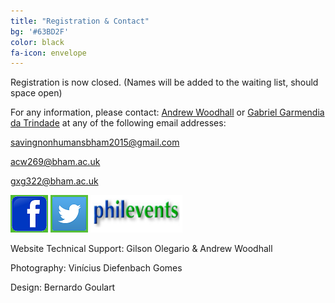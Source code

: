 ```yaml
---
title: "Registration & Contact"
bg: '#63BD2F'
color: black
fa-icon: envelope
---
```


Registration is now closed. (Names will be added to the waiting list, should space open)

For any information, please contact: [Andrew Woodhall](https://bham.academia.edu/AndrewWoodhall) or [Gabriel Garmendia da Trindade](https://bham.academia.edu/GabrielGarmendia) at any of the following email addresses:

<savingnonhumansbham2015@gmail.com>

<acw269@bham.ac.uk>

<gxg322@bham.ac.uk>

<a href="https://www.facebook.com/savingnonhumansbham2015/timeline"><img src="/img/FBSmall2.png" border="0"></a>   <a href="https://twitter.com/Savingnonhumans"><img src="/img/T1.png" border="0"></a>   <a href="http://philevents.org/event/show/17141"><img src="/img/PE2.png" border="0"></a>


Website Technical Support:  Gilson Olegario & Andrew Woodhall

Photography: Vinícius Diefenbach Gomes

Design: Bernardo Goulart
